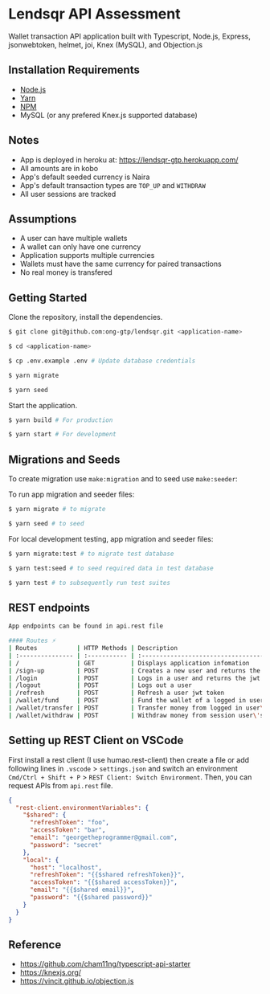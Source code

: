 # Lendsqr API Assessment
Wallet transaction API application built with Typescript, Node.js, Express, jsonwebtoken, helmet, joi, Knex (MySQL), and Objection.js

## Installation Requirements

- [Node.js](https://yarnpkg.com/en/docs/install)
- [Yarn](https://yarnpkg.com/en/docs/install)
- [NPM](https://docs.npmjs.com/getting-started/installing-node)
- MySQL (or any prefered Knex.js supported database)

## Notes
- App is deployed in heroku at: https://lendsqr-gtp.herokuapp.com/
- All amounts are in kobo
- App's default seeded currency is Naira
- App's default transaction types are `TOP_UP` and `WITHDRAW` 
- All user sessions are tracked

## Assumptions

- A user can have multiple wallets
- A wallet can only have one currency
- Application supports multiple currencies
- Wallets must have the same currency for paired transactions
- No real money is transfered

## Getting Started

Clone the repository, install the dependencies.

```bash
$ git clone git@github.com:ong-gtp/lendsqr.git <application-name>

$ cd <application-name>

$ cp .env.example .env # Update database credentials

$ yarn migrate

$ yarn seed
```




Start the application.

```bash
$ yarn build # For production

$ yarn start # For development
```


## Migrations and Seeds

To create migration use `make:migration` and to seed use `make:seeder`:

To run app migration and seeder files:

```bash
$ yarn migrate # to migrate

$ yarn seed # to seed
```


For local development testing, app migration and seeder files:

```bash
$ yarn migrate:test # to migrate test database

$ yarn test:seed # to seed required data in test database

$ yarn test # to subsequently run test suites 
```


## REST endpoints
```bash
App endpoints can be found in api.rest file

#### Routes ⚡
| Routes           | HTTP Methods | Description                                                                                                  | Params                                   |
| :--------------- | :----------- | :----------------------------------------------------------------------------------------------------------- |
| /                | GET          | Displays application infomation                                                                              | none                                     |
| /sign-up         | POST         | Creates a new user and returns the initiated wallet                                                          | `email` `password` `name`                |
| /login           | POST         | Logs in a user and returns the jwt session token                                                             | `email` `password`                       |
| /logout          | POST         | Logs out a user                                                                                              | none                                     |
| /refresh         | POST         | Refresh a user jwt token                                                                                     | none                                     |
| /wallet/fund     | POST         | Fund the wallet of a logged in user                                                                          | `walletId`  `amount`                     |
| /wallet/transfer | POST         | Transfer money from logged in user\'s wallet to another user\'s  wallet. Wallets must have the same currency | `recipientWalletId` `walletId`  `amount` |
| /wallet/withdraw | POST         | Withdraw money from session user\'s wallet                                                                   | `walletId`  `amount`                     |
```
## Setting up REST Client on VSCode

First install a rest client (I use humao.rest-client) then create a file or add following lines in `.vscode` > `settings.json` and switch an environment `Cmd/Ctrl + Shift + P` > `REST Client: Switch Environment`. Then, you can request APIs from `api.rest` file.

```json
{
  "rest-client.environmentVariables": {
    "$shared": {
      "refreshToken": "foo",
      "accessToken": "bar",
      "email": "georgetheprogrammer@gmail.com",
      "password": "secret" 
    },
    "local": {
      "host": "localhost",
      "refreshToken": "{{$shared refreshToken}}",
      "accessToken": "{{$shared accessToken}}",
      "email": "{{$shared email}}",
      "password": "{{$shared password}}"
    }
  }
}
```

## Reference 
- https://github.com/cham11ng/typescript-api-starter
- https://knexjs.org/
- https://vincit.github.io/objection.js